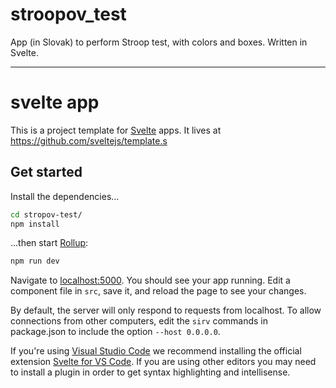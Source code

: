 # stroopov_test
App (in Slovak) to perform Stroop test, with colors and boxes. Written in Svelte.


---

# svelte app

This is a project template for [Svelte](https://svelte.dev) apps. It lives at https://github.com/sveltejs/template.s

## Get started

Install the dependencies...

```bash
cd stropov-test/
npm install
```

...then start [Rollup](https://rollupjs.org):

```bash
npm run dev
```

Navigate to [localhost:5000](http://localhost:5000). You should see your app running. Edit a component file in `src`, save it, and reload the page to see your changes.

By default, the server will only respond to requests from localhost. To allow connections from other computers, edit the `sirv` commands in package.json to include the option `--host 0.0.0.0`.

If you're using [Visual Studio Code](https://code.visualstudio.com/) we recommend installing the official extension [Svelte for VS Code](https://marketplace.visualstudio.com/items?itemName=svelte.svelte-vscode). If you are using other editors you may need to install a plugin in order to get syntax highlighting and intellisense.